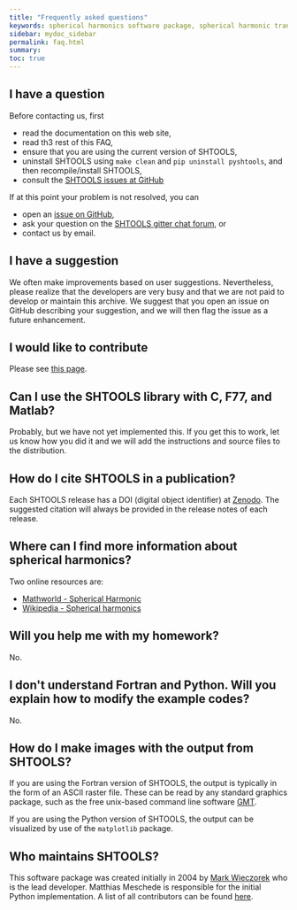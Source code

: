 ```yaml
---
title: "Frequently asked questions"
keywords: spherical harmonics software package, spherical harmonic transform, legendre functions, multitaper spectral analysis, fortran, Python, gravity, magnetic field
sidebar: mydoc_sidebar
permalink: faq.html
summary: 
toc: true
---
```


## I have a question

Before contacting us, first

* read the documentation on this web site,
* read th3 rest of this FAQ,
* ensure that you are using the current version of SHTOOLS,
* uninstall SHTOOLS using `make clean` and `pip uninstall pyshtools`, and then recompile/install SHTOOLS,
* consult the [SHTOOLS issues at GitHub](https://github.com/SHTOOLS/SHTOOLS/issues")

If at this point your problem is not resolved, you can

* open an [issue on GitHub](https://github.com/SHTOOLS/SHTOOLS/issues),
* ask your question on the [SHTOOLS gitter chat forum](https://gitter.im/SHTOOLS/SHTOOLS), or
* contact us by email.

## I have a suggestion

We often make improvements based on user suggestions. Nevertheless, please realize that the developers are very busy and that we are not paid to develop or maintain this archive. We suggest that you open an issue on GitHub describing your suggestion, and we will then flag the issue as a future enhancement.

## I would like to contribute

Please see [this page](how-to-contribute.html).

## Can I use the SHTOOLS library with C, F77, and Matlab?

Probably, but we have not yet implemented this. If you get this to work, let us know how you did it and we will add the instructions and source files to the distribution.

## How do I cite SHTOOLS in a publication?

Each SHTOOLS release has a DOI (digital object identifier) at [Zenodo](http://zenodo.org/). The suggested citation will always be provided in the release notes of each release.

## Where can I find more information about spherical harmonics?

Two online resources are:

* [Mathworld - Spherical Harmonic](http://mathworld.wolfram.com/SphericalHarmonic.html)
* [Wikipedia - Spherical harmonics](http://en.wikipedia.org/wiki/Spherical_harmonics)

## Will you help me with my homework?

No.

## I don't understand Fortran and Python. Will you explain how to modify the example codes?

No.

## How do I make images with the output from SHTOOLS?

If you are using the Fortran version of SHTOOLS, the output is typically in the form of an ASCII raster file. These can be read by any standard graphics package, such as the free unix-based command line software [GMT](http://gmt.soest.hawaii.edu/).

If you are using the Python version of SHTOOLS, the output can be visualized by use of the `matplotlib` package.

## Who maintains SHTOOLS?

This software package was created initially in 2004 by [Mark Wieczorek](https://www.oca.eu/fr/mark-wieczorek) who is the lead developer. Matthias Meschede is responsible for the initial Python implementation. A list of all contributors can be found [here](contributors.html).
